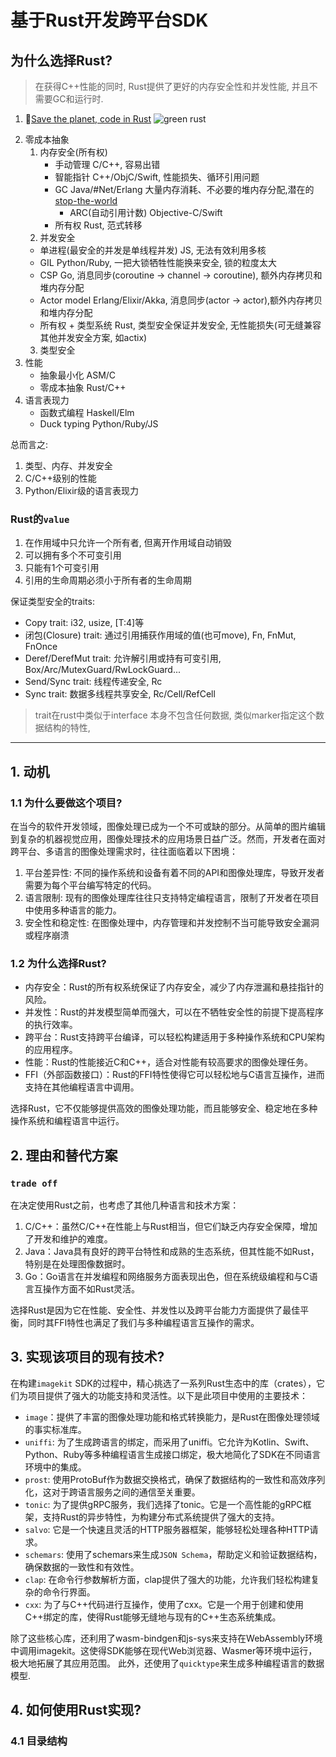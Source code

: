 # 基于Rust开发跨平台SDK

## 为什么选择Rust?

> 在获得C++性能的同时, Rust提供了更好的内存安全性和并发性能, 并且不需要GC和运行时.


1. 🐶[Save the planet, code in Rust](https://tweedegolf.nl/en/blog/120/green-rust)
![green rust](https://tweedegolf.nl/images/rust-is-green-main.png)

<!--

该文章依据科学文献，并通过数据中心电力消耗的现状和趋势，强调了采用Rust这样高效的编程语言对减缓电力消耗增长有重要意义，并可以降低计算成本，为保护地球贡献一份力量。

 -->

2. 零成本抽象
   1. 内存安全(所有权)
      - 手动管理 C/C++, 容易出错
      - 智能指针 C++/ObjC/Swift, 性能损失、循环引用问题
      - GC Java/#Net/Erlang 大量内存消耗、不必要的堆内存分配,潜在的[stop-the-world](https://github.com/golang/go/blob/master/src/runtime/mgc.go#L24)
        - ARC(自动引用计数) Objective-C/Swift
      - 所有权 Rust, 范式转移
    2. 并发安全
      - 单进程(最安全的并发是单线程并发) JS, 无法有效利用多核
      - GIL Python/Ruby, 一把大锁牺牲性能换来安全, 锁的粒度太大
      - CSP Go, 消息同步(coroutine -> channel -> coroutine), 额外内存拷贝和堆内存分配
      - Actor model Erlang/Elixir/Akka, 消息同步(actor -> actor),额外内存拷贝和堆内存分配
      - 所有权 + 类型系统 Rust, 类型安全保证并发安全, 无性能损失(可无缝兼容其他并发安全方案, 如actix)
    3. 类型安全
3. 性能
    - 抽象最小化 ASM/C
    - 零成本抽象 Rust/C++
4. 语言表现力
    - 函数式编程 Haskell/Elm
    - Duck typing Python/Ruby/JS

总而言之:
1. 类型、内存、并发安全
2. C/C++级别的性能
3. Python/Elixir级的语言表现力

### Rust的`value`

1. 在作用域中只允许一个所有者, 但离开作用域自动销毁
2. 可以拥有多个不可变引用
3. 只能有1个可变引用
4. 引用的生命周期必须小于所有者的生命周期

<!-- 看示例代码 -->

保证类型安全的traits:
- Copy trait: i32, usize, [T:4]等
- 闭包(Closure) trait: 通过引用捕获作用域的值(也可move), Fn, FnMut, FnOnce
- Deref/DerefMut trait: 允许解引用或持有可变引用, Box/Arc/MutexGuard/RwLockGuard...
- Send/Sync trait: 线程传递安全, Rc
- Sync trait: 数据多线程共享安全, Rc/Cell/RefCell

> trait在rust中类似于interface 本身不包含任何数据, 类似marker指定这个数据结构的特性,


<!--
prompt 1:
我是一个软件工程师, 在准备公司内部的技术分享, 主题是: 使用Rust开发跨平台、多语言SDK. 我想分享一些Rust的特性, 以及如何基于FFI实现这一目标. 我的分享大纲为:
1. 动机
    1.1 为什么要做这个项目?
        1.1.1 困境
    1.2 为什么选择Rust?
2. 理由和替代方案
   2.1 为什么这个设计是所有可能性中最好的?
   2.2 还考虑过哪些? 不选择的理由
3. 实现该项目的现有技术?
4. 如何使用Rust实现?
    3.1 代码设计
    3.2
5. 未解决的问题
6. 未来可能性

需要你帮我看看这个大纲是否合理, 有没有遗漏的地方, 以及有没有需要补充的地方?

prompt 2:
要做的这个SDK名为`imagekit`, 计划支持多个操作系统(window、linux、macOS、iOS、Android、鸿蒙...)与CPU架构(x86、arm、RISC-V...), 支持在多个编程语言中调用(java、python、c/c++、js...), 提供基本的图像处理功能、格式转换、OCR等. 需要你帮我基于以上描述, 为这个分享的`动机`部分, 生成有说服力的内容

prompt 3:
在此分享中, 我需要具体描述使用Rust的优势, 及考虑过的替代方案, 和不选择其他方案的原因, 帮我生成这部分内容

prompt 4:
该项目中主要使用了以下`crates`:
- `image` 提供图片处理功能、格式转换
- `uniffi` 多语言绑定生成器(Kotlin、Swift、Python、Ruby...)
- `prost` 使用`ProtoBuf`协议进行数据交换
- `tonic` 提供gRPC服务
- `salvo` 提供HTTP服务
- `schemars` 提供JSON Schema生成
- `clap` 提供命令行参数解析
- `cxx`
此外, 还使用了`wasm-bindgen`和`js-sys`支持在WebAssembly(WASI)中调用, `quicktype`生成多种编程语言的数据模型

需要你帮我润色下以上内容, 以填充`实现该项目的现有技术`部分

prompt 5:
该项目目录结构为:
```
.
├── Cargo.toml # cargo 项目根配置文件
├── apps
│   └── mobile-tauri # 基于Tauri的桌面端应用
├── crates
│   ├── imagekit    # 核心库
│   ├── imagekit-api   # OpenAPI 服务
│   ├── imagekit-cli    # 命令行工具
│   ├── imagekit-json   # JSON 调用方式绑定
│   ├── imagekit-ohos   # 鸿蒙系统支持
│   ├── imagekit-uniffi  # uniffi 绑定
│   ├── imagekit-wasm   # WebAssembly 支持
│   ├── sdk-schemas     # JSON Schema 生成
│   └── uniffi-bindgen
├── languages
│   ├── kotlin
│   ├── swift
│   └── wasm
├── nx.json
├── package.json
├── pnpm-workspace.yaml
├── rust-toolchain.toml
├── scripts
│   ├── aarch64-unknown-linux-ohos-clang++.sh
│   ├── aarch64-unknown-linux-ohos-clang.sh
│   ├── armv7-unknown-linux-ohos-clang++.sh
│   ├── armv7-unknown-linux-ohos-clang.sh
│   ├── x86_64-unknown-linux-ohos-clang++.sh
│   └── x86_64-unknown-linux-ohos-clang.sh
├── support
│   ├── schemas
│   └── scripts
└── tsconfig.base.json
```
 -->

------

## 1. 动机

### 1.1 为什么要做这个项目?

在当今的软件开发领域，图像处理已成为一个不可或缺的部分。从简单的图片编辑到复杂的机器视觉应用，图像处理技术的应用场景日益广泛。然而，开发者在面对跨平台、多语言的图像处理需求时，往往面临着以下困境：
1. 平台差异性: 不同的操作系统和设备有着不同的API和图像处理库，导致开发者需要为每个平台编写特定的代码。
2. 语言限制: 现有的图像处理库往往只支持特定编程语言，限制了开发者在项目中使用多种语言的能力。
3. 安全性和稳定性: 在图像处理中，内存管理和并发控制不当可能导致安全漏洞或程序崩溃

### 1.2 为什么选择Rust?

- 内存安全：Rust的所有权系统保证了内存安全，减少了内存泄漏和悬挂指针的风险。
- 并发性：Rust的并发模型简单而强大，可以在不牺牲安全性的前提下提高程序的执行效率。
- 跨平台：Rust支持跨平台编译，可以轻松构建适用于多种操作系统和CPU架构的应用程序。
- 性能：Rust的性能接近C和C++，适合对性能有较高要求的图像处理任务。
- FFI（外部函数接口）：Rust的FFI特性使得它可以轻松地与C语言互操作，进而支持在其他编程语言中调用。

选择Rust，它不仅能够提供高效的图像处理功能，而且能够安全、稳定地在多种操作系统和编程语言中运行。

## 2. 理由和替代方案

### `trade off`

在决定使用Rust之前，也考虑了其他几种语言和技术方案：
1. C/C++：虽然C/C++在性能上与Rust相当，但它们缺乏内存安全保障，增加了开发和维护的难度。
2. Java：Java具有良好的跨平台特性和成熟的生态系统，但其性能不如Rust，特别是在处理图像数据时。
3. Go：Go语言在并发编程和网络服务方面表现出色，但在系统级编程和与C语言互操作方面不如Rust灵活。

选择Rust是因为它在性能、安全性、并发性以及跨平台能力方面提供了最佳平衡，同时其FFI特性也满足了我们与多种编程语言互操作的需求。


## 3. 实现该项目的现有技术?

在构建`imagekit` SDK的过程中，精心挑选了一系列Rust生态中的库（crates），它们为项目提供了强大的功能支持和灵活性。以下是此项目中使用的主要技术：
- `image`：提供了丰富的图像处理功能和格式转换能力，是Rust在图像处理领域的事实标准库。
- `uniffi`: 为了生成跨语言的绑定，而采用了uniffi。它允许为Kotlin、Swift、Python、Ruby等多种编程语言生成接口绑定，极大地简化了SDK在不同语言环境中的集成。
- `prost`: 使用ProtoBuf作为数据交换格式，确保了数据结构的一致性和高效序列化，这对于跨语言服务之间的通信至关重要。
- `tonic`: 为了提供gRPC服务，我们选择了tonic。它是一个高性能的gRPC框架，支持Rust的异步特性，为构建分布式系统提供了强大的支持。
- `salvo`: 它是一个快速且灵活的HTTP服务器框架，能够轻松处理各种HTTP请求。
- `schemars`: 使用了schemars来生成`JSON Schema`，帮助定义和验证数据结构，确保数据的一致性和有效性。
- `clap`: 在命令行参数解析方面，clap提供了强大的功能，允许我们轻松构建复杂的命令行界面。
- `cxx`: 为了与C++代码进行互操作，使用了cxx。它是一个用于创建和使用C++绑定的库，使得Rust能够无缝地与现有的C++生态系统集成。

除了这些核心库，还利用了wasm-bindgen和js-sys来支持在WebAssembly环境中调用imagekit。这使得SDK能够在现代Web浏览器、Wasmer等环境中运行，极大地拓展了其应用范围。
此外，还使用了`quicktype`来生成多种编程语言的数据模型.


## 4. 如何使用Rust实现?

### 4.1 目录结构
